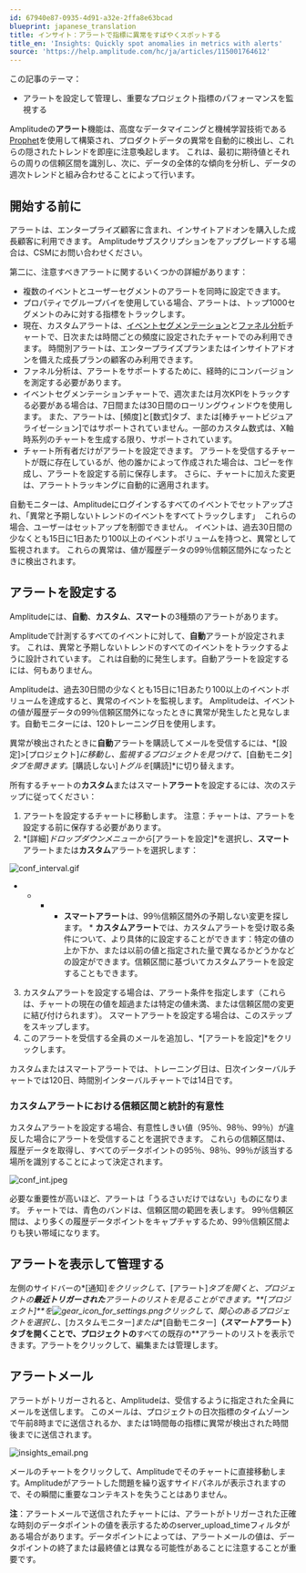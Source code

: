 ```yaml
---
id: 67940e87-0935-4d91-a32e-2ffa8e63bcad
blueprint: japanese_translation
title: インサイト：アラートで指標に異常をすばやくスポットする
title_en: 'Insights: Quickly spot anomalies in metrics with alerts'
source: 'https://help.amplitude.com/hc/ja/articles/115001764612'
---
```

この記事のテーマ：

* アラートを設定して管理し、重要なプロジェクト指標のパフォーマンスを監視する

Amplitudeの**アラート**機能は、高度なデータマイニングと機械学習技術である[Prophet](https://facebook.github.io/prophet/)を使用して構築され、プロダクトデータの異常を自動的に検出し、これらの隠されたトレンドを即座に注意喚起します。 これは、最初に期待値とそれらの周りの信頼区間を識別し、次に、データの全体的な傾向を分析し、データの週次トレンドと組み合わせることによって行います。 

## 開始する前に

アラートは、エンタープライズ顧客に含まれ、インサイトアドオンを購入した成長顧客に利用できます。 Amplitudeサブスクリプションをアップグレードする場合は、CSMにお問い合わせください。

第二に、注意すべきアラートに関するいくつかの詳細があります：

* 複数のイベントとユーザーセグメントのアラートを同時に設定できます。
* プロパティでグループバイを使用している場合、アラートは、トップ1000セグメントのみに対する指標をトラックします。
* 現在、カスタムアラートは、[イベントセグメンテーション](https://help.amplitude.com/hc/en-us/articles/230290208-Amplitude-2-0-Event-Segmentation)と[ファネル分析](https://help.amplitude.com/hc/en-us/articles/229951267-Amplitude-2-0-Funnel-Analysis)チャートで、日次または時間ごとの頻度に設定されたチャートでのみ利用できます。 時間別アラートは、エンタープライズプランまたはインサイトアドオンを備えた成長プランの顧客のみ利用できます。
* ファネル分析は、アラートをサポートするために、経時的にコンバージョンを測定する必要があります。
* イベントセグメンテーションチャートで、週次または月次KPIをトラックする必要がある場合は、7日間または30日間のローリングウィンドウを使用します。 また、アラートは、[頻度]と[数式]タブ、または[棒チャートビジュアライゼーション]ではサポートされていません。一部のカスタム数式は、X軸時系列のチャートを生成する限り、サポートされています。
* チャート所有者だけがアラートを設定できます。 アラートを受信するチャートが既に存在しているが、他の誰かによって作成された場合は、コピーを作成し、アラートを設定する前に保存します。 さらに、チャートに加えた変更は、アラートトラッキングに自動的に適用されます。

自動モニターは、Amplitudeにログインするすべてのイベントでセットアップされ、「異常と予期しないトレンドのイベントをすべてトラックします」  これらの場合、ユーザーはセットアップを制御できません。 イベントは、過去30日間の少なくとも15日に1日あたり100以上のイベントボリュームを持つと、異常として監視されます。 これらの異常は、値が履歴データの99％信頼区間外になったときに検出されます。

## アラートを設定する

Amplitudeには、**自動**、**カスタム**、**スマート**の3種類のアラートがあります。

Amplitudeで計測するすべてのイベントに対して、**自動**アラートが設定されます。 これは、異常と予期しないトレンドのすべてのイベントをトラックするように設計されています。 これは自動的に発生します。自動アラートを設定するには、何もありません。

Amplitudeは、過去30日間の少なくとも15日に1日あたり100以上のイベントボリュームを達成すると、異常のイベントを監視します。 Amplitudeは、イベントの値が履歴データの99％信頼区間外になったときに異常が発生したと見なします。自動モニターには、120トレーニング日を使用します。

異常が検出されたときに**自動**アラートを購読してメールを受信するには、*[設定]>[プロジェクト]*に移動し、監視するプロジェクトを見つけて、*[自動モニタ]*タブを開きます。*[購読しない]*トグルを*[購読]*に切り替えます。

所有するチャートの**カスタム**またはスマート**アラート**を設定するには、次のステップに従ってください：

1. アラートを設定するチャートに移動します。 注意：チャートは、アラートを設定する前に保存する必要があります。
2. *[詳細]*ドロップダウンメニューから*[アラートを設定]*を選択し、**スマート**アラートまたは**カスタム**アラートを選択します：

![conf_interval.gif](/docs/output/img/jp/conf-interval-gif.gif)

* * * * **スマートアラート**は、99％信頼区間外の予期しない変更を探します。
			* **カスタムアラート**では、カスタムアラートを受け取る条件について、より具体的に設定することができます：特定の値の上か下か、または以前の値と指定された量で異なるかどうかなどの設定ができます。信頼区間に基づいてカスタムアラートを設定することもできます。

3. カスタムアラートを設定する場合は、アラート条件を指定します（これらは、チャートの現在の値を超過または特定の値未満、または信頼区間の変更に結び付けられます）。 スマートアラートを設定する場合は、このステップをスキップします。
4. このアラートを受信する全員のメールを追加し、*[アラートを設定]*をクリックします。

カスタムまたはスマートアラートでは、トレーニング日は、日次インターバルチャートでは120日、時間別インターバルチャートでは14日です。

### カスタムアラートにおける信頼区間と統計的有意性

カスタムアラートを設定する場合、有意性しきい値（95％、98％、99％）が違反した場合にアラートを受信することを選択できます。 これらの信頼区間は、履歴データを取得し、すべてのデータポイントの95％、98％、99％が該当する場所を識別することによって決定されます。

![conf_int.jpeg](/docs/output/img/jp/conf-int-jpeg.jpeg)

必要な重要性が高いほど、アラートは「うるさいだけではない」ものになります。 チャートでは、青色のバンドは、信頼区間の範囲を表します。 99％信頼区間は、より多くの履歴データポイントをキャプチャするため、99％信頼区間よりも狭い帯域になります。

## アラートを表示して管理する

左側のサイドバーの*[通知]*をクリックして、*[アラート]*タブを開くと、プロジェクトの**最近トリガーされた**アラートのリストを見ることができます。**[プロジェクト]**を![gear_icon_for_settings.png](/docs/output/img/jp/gear-icon-for-settings-png.png)*クリックして*、関心のあるプロジェクトを選択し、*[カスタムモニター]*または**[自動モニター]**（*スマート*アラート）タブを開くことで、プロジェクトの**すべての既存の**アラートのリストを表示できます。アラートをクリックして、編集または管理します。

## アラートメール

アラートがトリガーされると、Amplitudeは、受信するように指定された全員にメールを送信します。 このメールは、プロジェクトの日次指標のタイムゾーンで午前8時までに送信されるか、または1時間毎の指標に異常が検出された時間後までに送信されます。

![insights_email.png](/docs/output/img/jp/insights-email-png.png)

メールのチャートをクリックして、Amplitudeでそのチャートに直接移動します。Amplitudeがアラートした問題を繰り返すサイドパネルが表示されますので、その瞬間に重要なコンテキストを失うことはありません。

**注**：アラートメールで送信されたチャートには、アラートがトリガーされた正確な時刻のデータポイントの値を表示するためのserver\_upload\_timeフィルタがある場合があります。データポイントによっては、アラートメールの値は、データポイントの終了または最終値とは異なる可能性があることに注意することが重要です。
